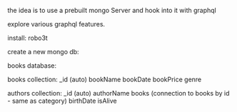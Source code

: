 the idea is to use a prebuilt mongo Server
and hook into it with graphql

explore various graphql features.

install:
robo3t

create a new mongo db:

books database:

books collection:
_id (auto)
bookName
bookDate
bookPrice
genre

authors collection:
_id (auto)
authorName
books (connection to books by id - same as category)
birthDate
isAlive


